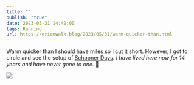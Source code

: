 ```yaml
---
title: ""
publish: "true"
date: 2023-05-31 14:42:00
tags: Running
url: https://ericmwalk.blog/2023/05/31/warm-quicker-than.html
---
```


Warm quicker than I should have [miles ](https://strava.com/activities/9176596624)so I cut it short. However, I got to circle and see the setup of [Schooner Days](https://www.epschoonerdays.com/). *I have lived here now for 14 years and have never gone to one.* 🤨

![](https://ericmwalk.blog/uploads/2023/cd4bdf0d22.jpg)